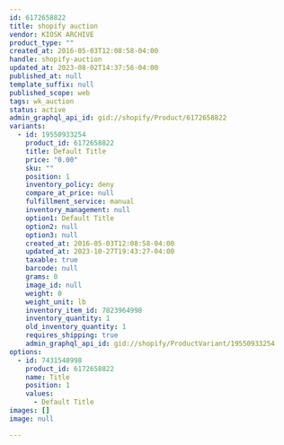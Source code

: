 ```yaml
---
id: 6172658822
title: shopify auction
vendor: KIOSK ARCHIVE
product_type: ""
created_at: 2016-05-03T12:08:58-04:00
handle: shopify-auction
updated_at: 2023-08-02T14:37:56-04:00
published_at: null
template_suffix: null
published_scope: web
tags: wk_auction
status: active
admin_graphql_api_id: gid://shopify/Product/6172658822
variants:
  - id: 19550933254
    product_id: 6172658822
    title: Default Title
    price: "0.00"
    sku: ""
    position: 1
    inventory_policy: deny
    compare_at_price: null
    fulfillment_service: manual
    inventory_management: null
    option1: Default Title
    option2: null
    option3: null
    created_at: 2016-05-03T12:08:58-04:00
    updated_at: 2023-10-27T19:43:27-04:00
    taxable: true
    barcode: null
    grams: 0
    image_id: null
    weight: 0
    weight_unit: lb
    inventory_item_id: 7823964998
    inventory_quantity: 1
    old_inventory_quantity: 1
    requires_shipping: true
    admin_graphql_api_id: gid://shopify/ProductVariant/19550933254
options:
  - id: 7431548998
    product_id: 6172658822
    name: Title
    position: 1
    values:
      - Default Title
images: []
image: null

---
```


